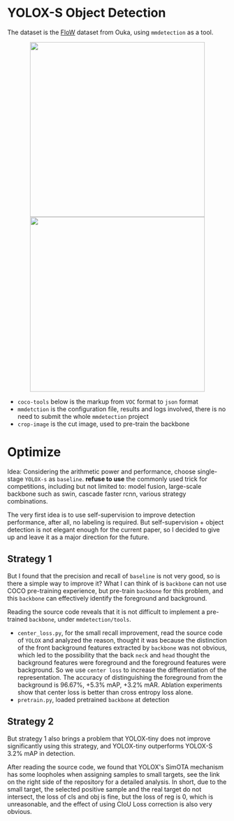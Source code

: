 # YOLOX-S Object Detection

The dataset is the [FloW](http://www.orca-tech.cn/datasets/FloW/FloW-Img) dataset from Ouka, using `mmdetection` as a tool.

<p align="center">
    <img src=". /sample/1.jpg" width="400">
    <img src=". /sample/res.gif" width="400">
</p>

- `coco-tools` below is the markup from `VOC` format to `json` format
- `mmdetction` is the configuration file, results and logs involved, there is no need to submit the whole `mmdetection` project
- `crop-image` is the cut image, used to pre-train the backbone

# Optimize

Idea: Considering the arithmetic power and performance, choose single-stage `YOLOX-s` as `baseline`. **refuse to use** the commonly used trick for competitions, including but not limited to: model fusion, large-scale backbone such as swin, cascade faster rcnn, various strategy combinations.

The very first idea is to use self-supervision to improve detection performance, after all, no labeling is required. But self-supervision + object detection is not elegant enough for the current paper, so I decided to give up and leave it as a major direction for the future.

## Strategy 1

But I found that the precision and recall of `baseline` is not very good, so is there a simple way to improve it? What I can think of is `backbone` can not use COCO pre-training experience, but pre-train `backbone` for this problem, and this `backbone` can effectively identify the foreground and background.

Reading the source code reveals that it is not difficult to implement a pre-trained `backbone`, under `mmdetection/tools`.

- `center_loss.py`, for the small recall improvement, read the source code of `YOLOX` and analyzed the reason, thought it was because the distinction of the front background features extracted by `backbone` was not obvious, which led to the possibility that the back `neck` and `head` thought the background features were foreground and the foreground features were background. So we use `center loss` to increase the differentiation of the representation. The accuracy of distinguishing the foreground from the background is 96.67%, +5.3% mAP, +3.2% mAR. Ablation experiments show that center loss is better than cross entropy loss alone.
- `pretrain.py`, loaded pretrained `backbone` at detection

## Strategy 2

But strategy 1 also brings a problem that YOLOX-tiny does not improve significantly using this strategy, and YOLOX-tiny outperforms YOLOX-S 3.2% mAP in detection.

After reading the source code, we found that YOLOX's SimOTA mechanism has some loopholes when assigning samples to small targets, see the link on the right side of the repository for a detailed analysis. In short, due to the small target, the selected positive sample and the real target do not intersect, the loss of cls and obj is fine, but the loss of reg is 0, which is unreasonable, and the effect of using CIoU Loss correction is also very obvious.
